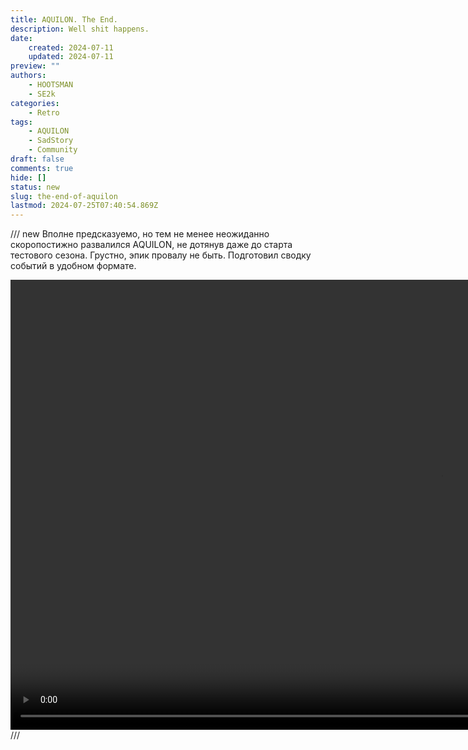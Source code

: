 ```yaml
---
title: AQUILON. The End.
description: Well shit happens.
date:
    created: 2024-07-11
    updated: 2024-07-11
preview: ""
authors:
    - HOOTSMAN
    - SE2k
categories:
    - Retro
tags:
    - AQUILON
    - SadStory
    - Community
draft: false
comments: true
hide: []
status: new
slug: the-end-of-aquilon
lastmod: 2024-07-25T07:40:54.869Z
---
```


/// new
Вполне предсказуемо, но тем не менее неожиданно скоропостижно развалился AQUILON, не дотянув даже до старта тестового сезона.
Грустно, эпик провалу не быть.
Подготовил сводку событий в удобном формате.

<video controls width="1376" height="720" src="https://www.dropbox.com/scl/fi/y60ij34bytooixxbssopw/cvo_f_on20240725.mp4?rlkey=e124cdjoegybteigypb3xxgc7&st=q4nqqooc&raw=1" title="SECOND WITNESSING OF A HOOTSMAN"></video>
///
